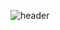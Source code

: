 <div align="LAFT">
  
![header](https://capsule-render.vercel.app/api?type=Waving&text=Hello_World&animation=fadeIn&)
</div>

